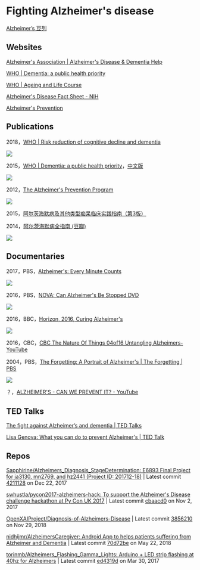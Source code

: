 # Fighting Alzheimer's disease
[Alzheimer’s 豆列](https://www.douban.com/doulist/113907445/)

## Websites

[Alzheimer's Association | Alzheimer's Disease & Dementia Help](https://www.alz.org/)

[WHO | Dementia: a public health priority](https://www.who.int/mental_health/neurology/dementia/en/)

[WHO | Ageing and Life Course](https://www.who.int/ageing/en/)

[Alzheimer's Disease Fact Sheet - NIH](https://www.nia.nih.gov/health/alzheimers-disease-fact-sheet)

[Alzheimer's Prevention](http://alzheimersprevention.org/)

## Publications

2018，[WHO | Risk reduction of cognitive decline and dementia](https://www.who.int/mental_health/neurology/dementia/guidelines_risk_reduction/en/)

![](https://www.who.int/mental_health/neurology/dementia/guidelines_2019.png)

2015，[WHO | Dementia: a public health priority](https://www.who.int/mental_health/publications/dementia_report_2012/en/)，[中文版](https://www.who.int/mental_health/publications/dementia_report_2012/zh/)

![](https://www.who.int/mental_health/publications/dementia_report_2012.jpg)

2012，[The Alzheimer's Prevention Program](https://book.douban.com/subject/23773722/) 

![](https://img3.doubanio.com/view/subject/l/public/s26360853.jpg)



2015，[阿尔茨海默病及其他类型痴呆临床实践指南（第3版）](https://book.douban.com/subject/30692328/)

2014，[阿尔茨海默病全指南 (豆瓣)](https://book.douban.com/subject/26640906/)

![](https://img1.doubanio.com/view/subject/l/public/s28722107.jpg)

## Documentaries

2017，PBS，[Alzheimer's: Every Minute Counts](https://www.pbs.org/video/alzheimers-every-minute-counts-every-minute-counts/)

![](https://image.pbs.org/video-assets/pbs/alzheimers-every-minute-counts/256357/images/mezzanine_962.jpg.crop.379x212.jpg)

2016，PBS，[NOVA: Can Alzheimer's Be Stopped DVD](https://shop.pbs.org/nova-can-alzheimers-be-stopped-dvd/product/NOVA6320)

![](https://shop.pbs.org/ccstore/v1/images/?source=/file/v8066571553262860779/products/NOVA6320.0.jpg&height=940&width=940)



2016，BBC，[Horizon, 2016, Curing Alzheimer's](https://www.bbc.co.uk/programmes/b07bgqdq)

![](https://ichef.bbci.co.uk/images/ic/640x360/p03szgss.jpg)

2016，CBC，[CBC The Nature Of Things 04of16 Untangling Alzheimers- YouTube](https://www.youtube.com/watch?v=cFC4_DpENts)

2004，PBS，[The Forgetting: A Portrait of Alzheimer's | The Forgetting | PBS](https://www.pbs.org/video/forgetting-portrait-alzheimers/)

![](https://image.pbs.org/video-assets/pbs/forgetting/261342/images/mezzanine_385.jpg.crop.379x212.jpg)

？，[ALZHEIMER'S - CAN WE PREVENT IT? - YouTube](https://www.youtube.com/watch?v=BW2zN3J2lfs)

## TED Talks

[The fight against Alzheimer’s and dementia | TED Talks](https://www.ted.com/playlists/443/the_fight_against_alzheimer_s)

[Lisa Genova: What you can do to prevent Alzheimer's | TED Talk](https://www.ted.com/talks/lisa_genova_what_you_can_do_to_prevent_alzheimer_s)

## Repos

[Sapphirine/Alzheimers_Diagnosis_StageDetermination: E6893 Final Project for ja3130, mn2769, and hz2441 (Project ID: 201712-18)](https://github.com/Sapphirine/Alzheimers_Diagnosis_StageDetermination) | Latest commit [4211128](https://github.com/Sapphirine/Alzheimers_Diagnosis_StageDetermination/commit/4211128e62950a1ade105d31dae0377087bfdbc9) on Dec 22, 2017

[swhustla/pycon2017-alzheimers-hack: To support the Alzheimer's Disease challenge hackathon at Py Con UK 2017](https://github.com/swhustla/pycon2017-alzheimers-hack) | Latest commit [cbaacd0](https://github.com/swhustla/pycon2017-alzheimers-hack/commit/cbaacd02788f3f8a3adddae3f7a5de000b906b27) on Nov 2, 2017

[OpenXAIProject/Diagnosis-of-Alzheimers-Disease](https://github.com/OpenXAIProject/Diagnosis-of-Alzheimers-Disease) | Latest commit [3856210](https://github.com/OpenXAIProject/Diagnosis-of-Alzheimers-Disease/commit/385621088e7c65f11620313c8e44e18776e8c460) on Nov 29, 2018

[nidhijmr/AlzheimersCaregiver: Android App to helps patients suffering from Alzheimer and Dementia](https://github.com/nidhijmr/AlzheimersCaregiver) | Latest commit [70d72be](https://github.com/nidhijmr/AlzheimersCaregiver/commit/70d72be4ef8d4aea08fae16a7869baffe641b1bd) on May 22, 2018

[torinmb/Alzheimers_Flashing_Gamma_Lights: Arduino + LED strip flashing at 40hz for Alzheimers](https://github.com/torinmb/Alzheimers_Flashing_Gamma_Lights) | Latest commit [ed4319d](https://github.com/torinmb/Alzheimers_Flashing_Gamma_Lights/commit/ed4319d3d7814b844f825f2ed2e7a60339c9754c) on Mar 30, 2017



